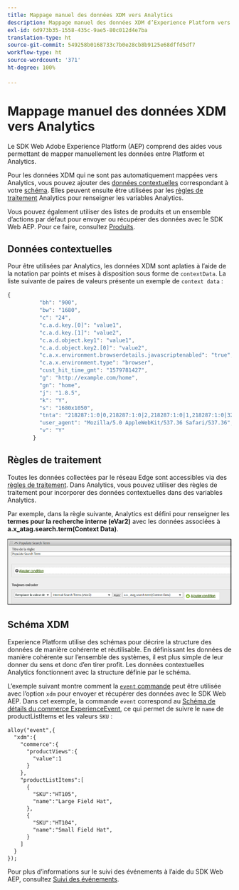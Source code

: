 ```yaml
---
title: Mappage manuel des données XDM vers Analytics
description: Mappage manuel des données XDM d’Experience Platform vers Adobe Analytics
exl-id: 6d973b35-1558-435c-9ae5-80c012d4e7ba
translation-type: ht
source-git-commit: 549258b0168733c7b0e28cb8b9125e68dffd5df7
workflow-type: ht
source-wordcount: '371'
ht-degree: 100%

---
```


# Mappage manuel des données XDM vers Analytics

Le SDK Web Adobe Experience Platform (AEP) comprend des aides vous permettant de mapper manuellement les données entre Platform et Analytics.

Pour les données XDM qui ne sont pas automatiquement mappées vers Analytics, vous pouvez ajouter des [données contextuelles](https://docs.adobe.com/content/help/fr-FR/analytics/implementation/vars/page-vars/contextdata.html) correspondant à votre [schéma](https://docs.adobe.com/content/help/fr-FR/experience-platform/xdm/schema/composition.html). Elles peuvent ensuite être utilisées par les [règles de traitement](https://docs.adobe.com/content/help/fr-FR/analytics/admin/admin-tools/processing-rules/processing-rules-configuration/t-processing-rules.html) Analytics pour renseigner les variables Analytics.

Vous pouvez également utiliser des listes de produits et un ensemble d’actions par défaut pour envoyer ou récupérer des données avec le SDK Web AEP. Pour ce faire, consultez [Produits](https://docs.adobe.com/content/help/fr-FR/experience-platform/edge/implement/commerce.html).

## Données contextuelles

Pour être utilisées par Analytics, les données XDM sont aplaties à l’aide de la notation par points et mises à disposition sous forme de `contextData`. La liste suivante de paires de valeurs présente un exemple de `context data` :

```javascript
{
          "bh": "900",
          "bw": "1680",
          "c": "24",
          "c.a.d.key.[0]": "value1",
          "c.a.d.key.[1]": "value2",
          "c.a.d.object.key1": "value1",
          "c.a.d.object.key2.[0]": "value2",
          "c.a.x.environment.browserdetails.javascriptenabled": "true",
          "c.a.x.environment.type": "browser",
          "cust_hit_time_gmt": "1579781427",
          "g": "http://example.com/home",
          "gn": "home",
          "j": "1.8.5",
          "k": "Y",
          "s": "1680x1050",
          "tnta": "218287:1:0|0,218287:1:0|2,218287:1:0|1,218287:1:0|32767,218287:1:0|1,218287:1:0|0,218287:1:0|1,218287:1:0|0,218287:1:0|1",
          "user_agent": "Mozilla/5.0 AppleWebKit/537.36 Safari/537.36",
          "v": "Y"
        }
```

## Règles de traitement

Toutes les données collectées par le réseau Edge sont accessibles via des [règles de traitement](https://docs.adobe.com/content/help/fr-FR/analytics/admin/admin-tools/processing-rules/processing-rules-configuration/t-processing-rules.html). Dans Analytics, vous pouvez utiliser des règles de traitement pour incorporer des données contextuelles dans des variables Analytics.

Par exemple, dans la règle suivante, Analytics est défini pour renseigner les **termes pour la recherche interne (eVar2)** avec les données associées à **a.x_atag.search.term(Context Data)**.

![](assets/examplerule.png)


## Schéma XDM

Experience Platform utilise des schémas pour décrire la structure des données de manière cohérente et réutilisable. En définissant les données de manière cohérente sur l’ensemble des systèmes, il est plus simple de leur donner du sens et donc d’en tirer profit. Les données contextuelles Analytics fonctionnent avec la structure définie par le schéma.

L’exemple suivant montre comment la [`event` commande](https://docs.adobe.com/content/help/fr-FR/experience-platform/edge/fundamentals/tracking-events.html) peut être utilisée avec l’option `xdm` pour envoyer et récupérer des données avec le SDK Web AEP. Dans cet exemple, la commande `event` correspond au [Schéma de détails du commerce ExperienceEvent](https://github.com/adobe/xdm/blob/1c22180490558e3c13352fe3e0540cb7e93c69ca/docs/reference/context/experienceevent-commerce.schema.md), ce qui permet de suivre le `name` de productListItems et les valeurs `SKU` :


```
alloy("event",{
  "xdm":{
    "commerce":{
      "productViews":{
        "value":1
      }
    },
    "productListItems":[
      {
        "SKU":"HT105",
        "name":"Large Field Hat",
      },
      {
        "SKU":"HT104",
        "name":"Small Field Hat",
      }
    ]
  }
});
```

Pour plus d’informations sur le suivi des événements à l’aide du SDK Web AEP, consultez [Suivi des événements](https://docs.adobe.com/content/help/fr-FR/experience-platform/edge/fundamentals/tracking-events.html).
